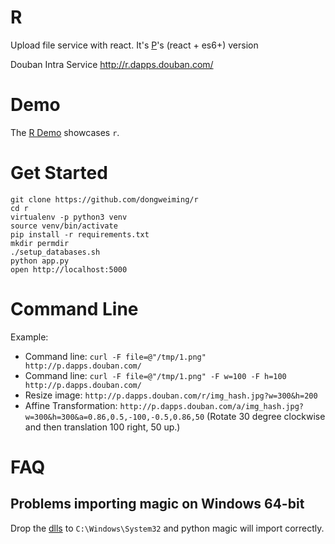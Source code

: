 # R

Upload file service with react. It's [P](https://github.com/qingfeng/p)'s (react + es6+) version

Douban Intra Service http://r.dapps.douban.com/

# Demo

The [R Demo](https://vast-brushlands-4477.herokuapp.com) showcases `r`.

# Get Started

```shell
git clone https://github.com/dongweiming/r
cd r
virtualenv -p python3 venv
source venv/bin/activate
pip install -r requirements.txt
mkdir permdir
./setup_databases.sh
python app.py
open http://localhost:5000
```

# Command Line

Example:

- Command line: `curl -F file=@"/tmp/1.png" http://p.dapps.douban.com/`
- Command line: `curl -F file=@"/tmp/1.png" -F w=100 -F h=100 http://p.dapps.douban.com/`
- Resize image: `http://p.dapps.douban.com/r/img_hash.jpg?w=300&h=200`
- Affine Transformation:
  `http://p.dapps.douban.com/a/img_hash.jpg?w=300&h=300&a=0.86,0.5,-100,-0.5,0.86,50`
  (Rotate 30 degree clockwise and then translation 100 right, 50 up.)

# FAQ

## Problems importing magic on Windows 64-bit

Drop the [dlls](https://github.com/pidydx/libmagicwin64) to `C:\Windows\System32` and python magic will import correctly.
